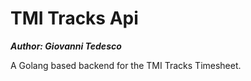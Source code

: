 # TMI Tracks Api
***Author: Giovanni Tedesco***

A Golang based backend for the TMI Tracks Timesheet.
